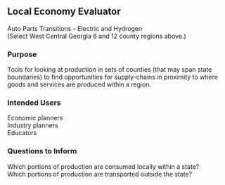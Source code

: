 ## Local Economy Evaluator

Auto Parts Transitions - Electric and Hydrogen  
(Select West Central Georgia 6 and 12 county regions above.)


### Purpose
Tools for looking at production in sets of counties (that may span state boundaries) to find opportunities for supply-chains in proximity to where goods and services are produced within a region.

### Intended Users
Economic planners  
Industry planners  
Educators  

### Questions to Inform

Which portions of production are consumed locally within a state?  
Which portions of production are transported outside the state?

 